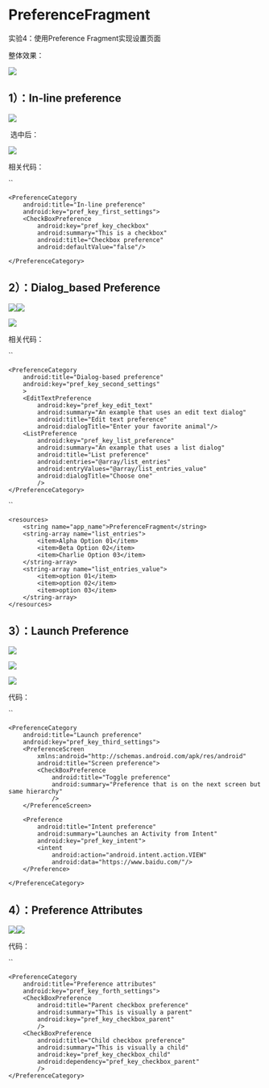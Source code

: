 # PreferenceFragment
实验4：使用Preference Fragment实现设置页面

整体效果：

![](https://i.loli.net/2019/04/13/5cb14ee201c12.png)

## 1）：In-line preference



![](https://i.loli.net/2019/04/13/5cb1505ecd801.png)

​			选中后：

![](https://i.loli.net/2019/04/13/5cb15078c375e.png)

相关代码：

``

```
<PreferenceCategory
    android:title="In-line preference"
    android:key="pref_key_first_settings">
    <CheckBoxPreference
        android:key="pref_key_checkbox"
        android:summary="This is a checkbox"
        android:title="Checkbox preference"
        android:defaultValue="false"/>

</PreferenceCategory>
```

## 2）：Dialog_based Preference

![](https://i.loli.net/2019/04/13/5cb1516d6179b.png)![](https://i.loli.net/2019/04/13/5cb15181104cb.png)

![](https://i.loli.net/2019/04/13/5cb1519b2931b.png)

相关代码：

``

```
<PreferenceCategory
    android:title="Dialog-based preference"
    android:key="pref_key_second_settings"
    >
    <EditTextPreference
        android:key="pref_key_edit_text"
        android:summary="An example that uses an edit text dialog"
        android:title="Edit text preference"
        android:dialogTitle="Enter your favorite animal"/>
    <ListPreference
        android:key="pref_key_list_preference"
        android:summary="An example that uses a list dialog"
        android:title="List preference"
        android:entries="@array/list_entries"
        android:entryValues="@array/list_entries_value"
        android:dialogTitle="Choose one"
        />
</PreferenceCategory>
```

``

```
<resources>
    <string name="app_name">PreferenceFragment</string>
    <string-array name="list_entries">
        <item>Alpha Option 01</item>
        <item>Beta Option 02</item>
        <item>Charlie Option 03</item>
    </string-array>
    <string-array name="list_entries_value">
        <item>option 01</item>
        <item>option 02</item>
        <item>option 03</item>
    </string-array>
</resources>
```

## 3）：Launch Preference

![](https://i.loli.net/2019/04/13/5cb1526a225ae.png)

![](https://i.loli.net/2019/04/13/5cb1524a7db28.png)

![](https://i.loli.net/2019/04/13/5cb152895a066.png)

代码：

``

```
<PreferenceCategory
    android:title="Launch preference"
    android:key="pref_key_third_settings">
    <PreferenceScreen
        xmlns:android="http://schemas.android.com/apk/res/android"
        android:title="Screen preference">
        <CheckBoxPreference
            android:title="Toggle preference"
            android:summary="Preference that is on the next screen but same hierarchy"
            />
    </PreferenceScreen>

    <Preference
        android:title="Intent preference"
        android:summary="Launches an Activity from Intent"
        android:key="pref_key_intent">
        <intent
            android:action="android.intent.action.VIEW"
            android:data="https://www.baidu.com/"/>
    </Preference>

</PreferenceCategory>
```

## 4）：Preference Attributes

![](https://i.loli.net/2019/04/13/5cb152e2094dc.png)![](https://i.loli.net/2019/04/13/5cb1533addd14.png)

代码：

``

```
<PreferenceCategory
    android:title="Preference attributes"
    android:key="pref_key_forth_settings">
    <CheckBoxPreference
        android:title="Parent checkbox preference"
        android:summary="This is visually a parent"
        android:key="pref_key_checkbox_parent"
        />
    <CheckBoxPreference
        android:title="Child checkbox preference"
        android:summary="This is visually a child"
        android:key="pref_key_checkbox_child"
        android:dependency="pref_key_checkbox_parent"
        />
</PreferenceCategory>
```
